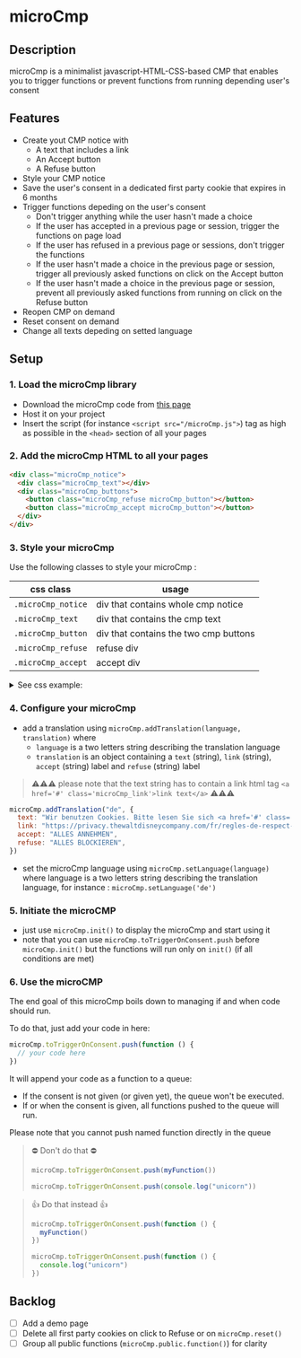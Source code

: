 # microCmp

## Description

microCmp is a minimalist javascript-HTML-CSS-based CMP that enables you to trigger functions or prevent functions from running depending user's consent

## Features

- Create yout CMP notice with
  - A text that includes a link
  - An Accept button
  - A Refuse button
- Style your CMP notice
- Save the user's consent in a dedicated first party cookie that expires in 6 months
- Trigger functions depeding on the user's consent
  - Don't trigger anything while the user hasn't made a choice
  - If the user has accepted in a previous page or session, trigger the functions on page load
  - If the user has refused in a previous page or sessions, don't trigger the functions
  - If the user hasn't made a choice in the previous page or session, trigger all previously asked functions on click on the Accept button
  - If the user hasn't made a choice in the previous page or session, prevent all previously asked functions from running on click on the Refuse button
- Reopen CMP on demand
- Reset consent on demand
- Change all texts depeding on setted language

## Setup

### 1. **Load the microCmp library**

- Download the microCmp code from [this page](https://github.com/dnsdrs/microCmp/blob/main/microCmp.js)
- Host it on your project
- Insert the script (for instance `<script src="/microCmp.js">`) tag as high as possible in the `<head>` section of all your pages

### 2. **Add the microCmp HTML to all your pages**

```html
<div class="microCmp_notice">
  <div class="microCmp_text"></div>
  <div class="microCmp_buttons">
    <button class="microCmp_refuse microCmp_button"></button>
    <button class="microCmp_accept microCmp_button"></button>
  </div>
</div>
```

### 3. **Style your microCmp**

Use the following classes to style your microCmp :

| css class          | usage                                 |
| ------------------ | ------------------------------------- |
| `.microCmp_notice` | div that contains whole cmp notice    |
| `.microCmp_text`   | div that contains the cmp text        |
| `.microCmp_button` | div that contains the two cmp buttons |
| `.microCmp_refuse` | refuse div                            |
| `.microCmp_accept` | accept div                            |

<details>
<summary>See css example:</summary>

```css
* {
  box-sizing: border-box;
  border: 0px;
  margin: 0px;
  padding: 0px;
}

.microCmp_notice {
  display: none;
  position: absolute;
  background-color: #353744;
  width: 292px;
  bottom: 0px;
  right: 0px;
  color: #f9f9f9;
  margin: 16px;
  font-family: Avenir;
  font-size: 12px;
  padding-top: 16px;
  padding-bottom: 16px;
  box-shadow: 0 0 18px rgba(0, 0, 0, 0.2);
}

.microCmp_text {
  line-height: 18px;
  padding: 0px 16px 8px 16px;
}

.microCmp_buttons {
  margin: 10px 12px 10px 12px;
  width: 260px;
  margin: auto;
  display: flex;
  flex-direction: column;
}

.microCmp_button {
  background-color: rgba(249, 249, 249, 0.1);
  width: 100%;
  height: 35px;
  border: none;
  color: #f9f9f9;
  margin: 5px 0px;
  border-radius: 4px;
  font-size: 12px;
  letter-spacing: 1.1px;
  font-weight: 500;
  font-family: Avenir;
  cursor: pointer;
}

.microCmp_link {
  color: #1276ce;
  font-weight: bold;
}

.microCmp_active {
  display: block;
}

@media (max-width: 1000px) {
  .microCmp_notice {
    position: absolute;
    width: 100%;
    top: 0px;
    bottom: unset;
    right: unset;
    margin: 0px;
  }
  .microCmp_buttons {
    flex-direction: row;
    justify-content: space-between;
    width: unset;
    margin-inline: 16px;
  }
  .microCmp_button {
    width: 49%;
  }
}

@media (max-width: 480px) {
  .microCmp_notice {
    position: absolute;
    width: 100%;
    top: 0px;
    bottom: unset;
    right: unset;
    margin: 0px;
  }
  .microCmp_buttons {
    flex-direction: column;
    width: unset;
  }
  .microCmp_button {
    width: unset;
  }
}
```

</details>

### 4. **Configure your microCmp**

- add a translation using `microCmp.addTranslation(language, translation)`
  where
  - `language` is a two letters string describing the translation language
  - `translation` is an object containing a `text` (string), `link` (string), `accept` (string) label and `refuse` (string) label

> ⚠️⚠️⚠️ please note that the text string has to contain a link html tag `<a href='#' class='microCmp_link'>link text</a>` ⚠️⚠️⚠️

```js
microCmp.addTranslation("de", {
  text: "Wir benutzen Cookies. Bitte lesen Sie sich <a href='#' class='microCmp_link'>diesem Text</a>",
  link: "https://privacy.thewaltdisneycompany.com/fr/regles-de-respect-de-la-vie-privee/quest-ce-quun-cookie/",
  accept: "ALLES ANNEHMEN",
  refuse: "ALLES BLOCKIEREN",
})
```

- set the microCmp language using `microCmp.setLanguage(language)`
  where language is a two letters string describing the translation language, for instance : `microCmp.setLanguage('de')`

### 5. **Initiate the microCMP**

- just use `microCmp.init()` to display the microCmp and start using it
- note that you can use `microCmp.toTriggerOnConsent.push` before `microCmp.init()` but the functions will run only on `init()` (if all conditions are met)

### 6. **Use the microCMP**

The end goal of this microCmp boils down to managing if and when code should run.

To do that, just add your code in here:

```js
microCmp.toTriggerOnConsent.push(function () {
  // your code here
})
```

It will append your code as a function to a queue:

- If the consent is not given (or given yet), the queue won't be executed.
- If or when the consent is given, all functions pushed to the queue will run.

Please note that you cannot push named function directly in the queue

> ⛔️ Don't do that ⛔️
>
> ```js
> microCmp.toTriggerOnConsent.push(myFunction())
> ```
>
> ```js
> microCmp.toTriggerOnConsent.push(console.log("unicorn"))
> ```

> 👍 Do that instead 👍
>
> ```js
> microCmp.toTriggerOnConsent.push(function () {
>   myFunction()
> })
> ```
>
> ```js
> microCmp.toTriggerOnConsent.push(function () {
>   console.log("unicorn")
> })
> ```

## Backlog

- [ ] Add a demo page
- [ ] Delete all first party cookies on click to Refuse or on `microCmp.reset()`
- [ ] Group all public functions (`microCmp.public.function()`) for clarity
